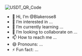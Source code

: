 ![USDT_QR_Code](https://github.com/user-attachments/assets/40cfc775-a5e1-4e88-a1a8-60df99cf43cf)
- 👋 Hi, I’m @Blakerose8
- 👀 I’m interested in ...
- 🌱 I’m currently learning ...
- 💞️ I’m looking to collaborate on ...
- 📫 How to reach me ...
- 😄 Pronouns: ...
- ⚡ Fun fact: ...

<!---
Blakerose8/Blakerose8 is a ✨ special ✨ repository because its `README.md` (this file) appears on your GitHub profile.
You can click the Preview link to take a look at your changes.
--->
